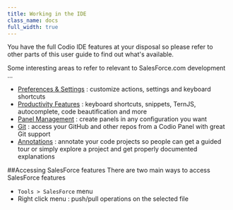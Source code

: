 ```yaml
---
title: Working in the IDE
class_name: docs
full_width: true
---
```


You have the full Codio IDE features at your disposal so please refer to other parts of this user guide to find out what's available.

Some interesting areas to refer to relevant to SalesForce.com development ...

- [Preferences & Settings](/docs/settings-prefs) : customize actions, settings and keyboard shortcuts
- [Productivity Features](/docs/emmet) : keyboard shortcuts, snippets, TernJS, autocomplete, code beautification and more
- [Panel Management](/docs/panels) : create panels in any configuration you want
- [Git](/docs/git) : access your GitHub and other repos from a Codio Panel with great Git support
- [Annotations](/docs/annotations) : annotate your code projects so people can get a guided tour or simply explore a project and get properly documented explanations

##Accessing SalesForce features
There are two main ways to access SalesForce features

- `Tools > SalesForce` menu
- Right click menu : push/pull operations on the selected file
